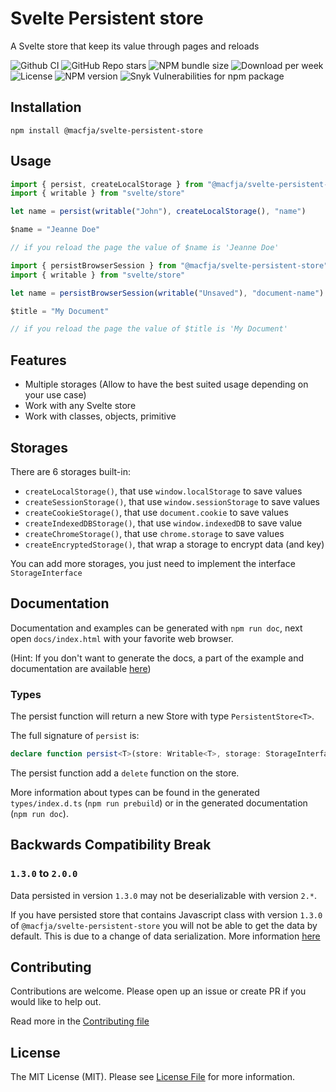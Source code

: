 # Svelte Persistent store

A Svelte store that keep its value through pages and reloads

![Github CI](https://github.com/macfja/svelte-persistent-store/workflows/Quality%20tools/badge.svg)
![GitHub Repo stars](https://img.shields.io/github/stars/macfja/svelte-persistent-store?style=social)
![NPM bundle size](https://img.shields.io/bundlephobia/minzip/@macfja/svelte-persistent-store)
![Download per week](https://img.shields.io/npm/dw/@macfja/svelte-persistent-store)
![License](https://img.shields.io/npm/l/@macfja/svelte-persistent-store)
![NPM version](https://img.shields.io/npm/v/@macfja/svelte-persistent-store)
![Snyk Vulnerabilities for npm package](https://img.shields.io/snyk/vulnerabilities/npm/@macfja/svelte-persistent-store)

## Installation

```
npm install @macfja/svelte-persistent-store
```

## Usage

```javascript
import { persist, createLocalStorage } from "@macfja/svelte-persistent-store"
import { writable } from "svelte/store"

let name = persist(writable("John"), createLocalStorage(), "name")

$name = "Jeanne Doe"

// if you reload the page the value of $name is 'Jeanne Doe'
```

```javascript
import { persistBrowserSession } from "@macfja/svelte-persistent-store"
import { writable } from "svelte/store"

let name = persistBrowserSession(writable("Unsaved"), "document-name")

$title = "My Document"

// if you reload the page the value of $title is 'My Document'
```

## Features

-   Multiple storages (Allow to have the best suited usage depending on your use case)
-   Work with any Svelte store
-   Work with classes, objects, primitive

## Storages

There are 6 storages built-in:

-   `createLocalStorage()`, that use `window.localStorage` to save values
-   `createSessionStorage()`, that use `window.sessionStorage` to save values
-   `createCookieStorage()`, that use `document.cookie` to save values
-   `createIndexedDBStorage()`, that use `window.indexedDB` to save value
-   `createChromeStorage()`, that use `chrome.storage` to save values
-   `createEncryptedStorage()`, that wrap a storage to encrypt data (and key)

You can add more storages, you just need to implement the interface `StorageInterface`

## Documentation

Documentation and examples can be generated with `npm run doc`, next open `docs/index.html` with your favorite web browser.

(Hint: If you don't want to generate the docs, a part of the example and documentation are available [here](.docs/README.md))

### Types

The persist function will return a new Store with type `PersistentStore<T>`.

The full signature of `persist` is:

```typescript
declare function persist<T>(store: Writable<T>, storage: StorageInterface<T>, key: string): PersistentStore<T>
```

The persist function add a `delete` function on the store.

More information about types can be found in the generated `types/index.d.ts` (`npm run prebuild`) or in the generated documentation (`npm run doc`).

## Backwards Compatibility Break

### `1.3.0` to `2.0.0`

Data persisted in version `1.3.0` may not be deserializable with version `2.*`.

If you have persisted store that contains Javascript class with version `1.3.0` of `@macfja/svelte-persistent-store` you will not be able to get the data by default.
This is due to a change of data serialization. More information [here](.docs/How-To/06-Change-Serialization.md)

## Contributing

Contributions are welcome. Please open up an issue or create PR if you would like to help out.

Read more in the [Contributing file](CONTRIBUTING.md)

## License

The MIT License (MIT). Please see [License File](LICENSE.md) for more information.
